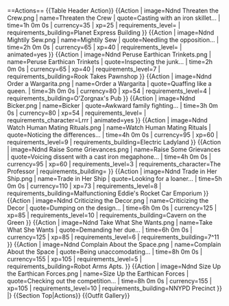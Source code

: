 ==Actions==
{{Table Header Action}}
{{Action
| image=Ndnd Threaten the Crew.png
| name=Threaten the Crew
| quote=Casting with an iron skillet...
| time=1h 0m 0s
| currency=35
| xp=25
| requirements_level=
| requirements_building=Planet Express Building
}}
{{Action
| image=Ndnd Mightily Sew.png
| name=Mightily Sew
| quote=Needling the opposition...
| time=2h 0m 0s
| currency=65
| xp=40
| requirements_level=
| animated=yes
}}
{{Action
| image=Ndnd Peruse Earthican Trinkets.png
| name=Peruse Earthican Trinkets
| quote=Inspecting the junk...
| time=2h 0m 0s
| currency=65
| xp=40
| requirements_level=7
| requirements_building=Rook Takes Pawnshop
}}
{{Action
| image=Ndnd Order a Wargarita.png
| name=Order a Wargarita
| quote=Quaffing like a queen. <!-- only a single period in the game -->
| time=3h 0m 0s
| currency=80
| xp=54
| requirements_level=4
| requirements_building=O'Zorgnax's Pub
}}
{{Action
| image=Ndnd Bicker.png
| name=Bicker
| quote=Awkward family fighting...
| time=3h 0m 0s
| currency=80
| xp=54
| requirements_level=
| requirements_character=Lrrr
| animated=yes
}}
{{Action
| image=Ndnd Watch Human Mating Rituals.png
| name=Watch Human Mating Rituals
| quote=Noticing the differences...
| time=4h 0m 0s
| currency=95
| xp=60
| requirements_level=9
| requirements_building=Electric Ladyland
}}
{{Action
| image=Ndnd Raise Some Grievances.png
| name=Raise Some Grievances
| quote=Voicing dissent with a cast iron megaphone...
| time=4h 0m 0s
| currency=95
| xp=60
| requirements_level=3
| requirements_character=The Professor
| requirements_building=
}}
{{Action
| image=Ndnd Trade in Her Ship.png
| name=Trade in Her Ship
| quote=Looking for a loaner...
| time=5h 0m 0s
| currency=110
| xp=73
| requirements_level=8
| requirements_building=Malfunctioning Eddie's Rocket Car Emporium
}}
{{Action
| image=Ndnd Criticizing the Decor.png
| name=Criticizing the Decor
| quote=Dumping on the design...
| time=6h 0m 0s
| currency=125
| xp=85
| requirements_level=10
| requirements_building=Cavern on the Green
}}
{{Action
| image=Ndnd Take What She Wants.png
| name=Take What She Wants
| quote=Demanding her due...
| time=6h 0m 0s
| currency=125
| xp=85
| requirements_level=6
| requirements_building=7^11
}}
{{Action
| image=Ndnd Complain About the Space.png
| name=Complain About the Space
| quote=Being unaccomodating...
| time=8h 0m 0s
| currency=155
| xp=105
| requirements_level=5
| requirements_building=Robot Arms Apts.
}}
{{Action
| image=Ndnd Size Up the Earthican Forces.png
| name=Size Up the Earthican Forces
| quote=Checking out the competition...
| time=8h 0m 0s
| currency=155
| xp=105
| requirements_level=10
| requirements_building=NNYPD Precinct
}}
|}
{{Section Top|Actions}}
{{Outfit Gallery}}
